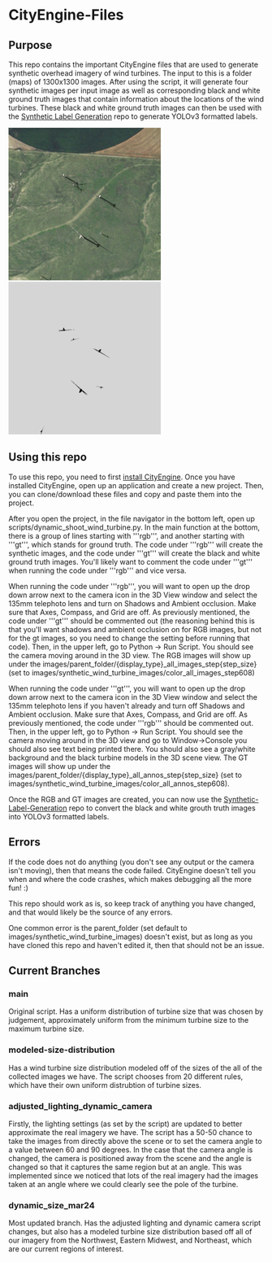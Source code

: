 # CityEngine-Files
## Purpose
This repo contains the important CityEngine files that are used to generate synthetic overhead imagery of wind turbines. The input to this is a folder (maps) of 1300x1300 images. After using the script, it will generate four synthetic images per input image as well as corresponding black and white ground truth images that contain information about the locations of the wind turbines. These black and white ground truth images can then be used with the [Synthetic Label Generation](https://github.com/Duke-BC-DL-for-Energy-Infrastructure/Synthetic-Label-Generation) repo to generate YOLOv3 formatted labels.

<img src="images/synthetic_wind_turbine_images/color_all_images_step608/wnd_sd0_2.png" width="300">    <img src="images/synthetic_wind_turbine_images/color_all_annos_step608/wnd_sd0_2.png" width="300">

## Using this repo
To use this repo, you need to first [install CityEngine](https://doc.arcgis.com/en/cityengine/latest/install/os-x/installing-cityengine.htm). Once you have installed CityEngine, open up an application and create a new project. Then, you can clone/download these files and copy and paste them into the project. 

After you open the project, in the file navigator in the bottom left, open up scripts/dynamic_shoot_wind_turbine.py. In the main function at the bottom, there is a group of lines starting with '''rgb''', and another starting with '''gt''', which stands for ground truth. The code under '''rgb''' will create the synthetic images, and the code under '''gt''' will create the black and white ground truth images. You'll likely want to comment the code under '''gt''' when running the code under '''rgb''' and vice versa. 

When running the code under '''rgb''', you will want to open up the drop down arrow next to the camera icon in the 3D View window and select the 135mm telephoto lens and turn on Shadows and Ambient occlusion. Make sure that Axes, Compass, and Grid are off. As previously mentioned, the code under '''gt''' should be commented out (the reasoning behind this is that you'll want shadows and ambient occlusion on for RGB images, but not for the gt images, so you need to change the setting before running that code). Then, in the upper left, go to Python -> Run Script. You should see the camera moving around in the 3D view. The RGB images will show up under the images/parent_folder/{display_type}_all_images_step{step_size} (set to images/synthetic_wind_turbine_images/color_all_images_step608)

When running the code under '''gt''', you will want to open up the drop down arrow next to the camera icon in the 3D View window and select the 135mm telephoto lens if you haven't already and turn off Shadows and Ambient occlusion. Make sure that Axes, Compass, and Grid are off. As previously mentioned, the code under '''rgb''' should be commented out. Then, in the upper left, go to Python -> Run Script. You should see the camera moving around in the 3D view and go to Window->Console you should also see text being printed there. You should also see a gray/white background and the black turbine models in the 3D scene view. The GT images will show up under the images/parent_folder/{display_type}_all_annos_step{step_size} (set to images/synthetic_wind_turbine_images/color_all_annos_step608).

Once the RGB and GT images are created, you can now use the [Synthetic-Label-Generation](https://github.com/Duke-BC-DL-for-Energy-Infrastructure/Synthetic-Label-Generation) repo to convert the black and white grouth truth images into YOLOv3 formatted labels.

## Errors
If the code does not do anything (you don't see any output or the camera isn't moving), then that means the code failed. CityEngine doesn't tell you when and where the code crashes, which makes debugging all the more fun! :)

This repo should work as is, so keep track of anything you have changed, and that would likely be the source of any errors.

One common error is the parent_folder (set default to images/synthetic_wind_turbine_images) doesn't exist, but as long as you have cloned this repo and haven't edited it, then that should not be an issue.

## Current Branches
### main
Original script. Has a uniform distribution of turbine size that was chosen by judgement, approximately uniform from the minimum turbine size to the maximum turbine size.

### modeled-size-distribution
Has a wind turbine size distribution modeled off of the sizes of the all of the collected images we have. The script chooses from 20 different rules, which have their own uniform distrubtion of turbine sizes.

### adjusted_lighting_dynamic_camera
Firstly, the lighting settings (as set by the script) are updated to better approximate the real imagery we have. The script has a 50-50 chance to take the images from directly above the scene or to set the camera angle to a value between 60 and 90 degrees. In the case that the camera angle is changed, the camera is positioned away from the scene and the angle is changed so that it captures the same region but at an angle. This was implemented since we noticed that lots of the real imagery had the images taken at an angle where we could clearly see the pole of the turbine.

### dynamic_size_mar24
Most updated branch. Has the adjusted lighting and dynamic camera script changes, but also has a modeled turbine size distribution based off all of our imagery from the Northwest, Eastern Midwest, and Northeast, which are our current regions of interest.
